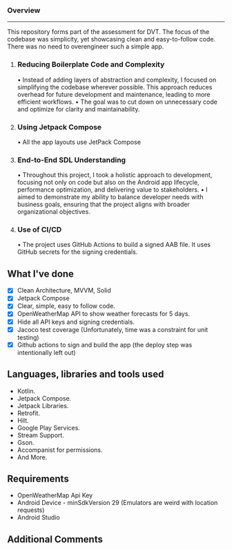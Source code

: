 ### Overview
-------------

This repository forms part of the assessment for DVT.
The focus of the codebase was simplicity, yet showcasing clean and easy-to-follow code. There was no need to overengineer such a simple app.

1. ### Reducing Boilerplate Code and Complexity

	•	Instead of adding layers of abstraction and complexity, I focused on simplifying the codebase wherever possible. This approach reduces overhead for future development and maintenance, leading to more efficient workflows.
	•	The goal was to cut down on unnecessary code and optimize for clarity and maintainability.

2. ### Using Jetpack Compose

	• All the app layouts use JetPack Compose

3. ### End-to-End SDL Understanding

	•	Throughout this project, I took a holistic approach to development, focusing not only on code but also on the Android app lifecycle, performance optimization, and delivering value to stakeholders.
	•	I aimed to demonstrate my ability to balance developer needs with business goals, ensuring that the project aligns with broader organizational objectives.

4. ### Use of CI/CD
    •	The project uses GitHub Actions to build a signed AAB file. It uses GitHub secrets for the signing credentials.
	  
## What I've done
- [x] Clean Architecture, MVVM, Solid 
- [x] Jetpack Compose
- [x] Clear, simple, easy to follow code.
- [x] OpenWeatherMap API to show weather forecasts for 5 days.
- [x] Hide all API keys and signing credentials.
- [x] Jacoco test coverage (Unfortunately, time was a constraint for unit testing)
- [x] Github actions to sign and build the app (the deploy step was intentionally left out) 

## Languages, libraries and tools used

* Kotlin.
* Jetpack Compose.
* Jetpack Libraries.
* Retrofit.
* Hilt.
* Google Play Services.
* Stream Support.
* Gson.
* Accompanist for permissions.
* And More.

## Requirements

* OpenWeatherMap Api Key
* Android Device - minSdkVersion 29 (Emulators are weird with location requests)
* Android Studio

## Additional Comments
